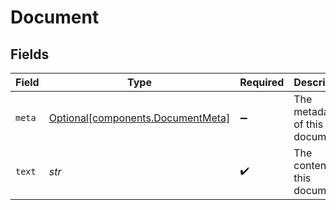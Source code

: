 # Document


## Fields

| Field                                                                    | Type                                                                     | Required                                                                 | Description                                                              |
| ------------------------------------------------------------------------ | ------------------------------------------------------------------------ | ------------------------------------------------------------------------ | ------------------------------------------------------------------------ |
| `meta`                                                                   | [Optional[components.DocumentMeta]](../../models/shared/documentmeta.md) | :heavy_minus_sign:                                                       | The metadata of this document.                                           |
| `text`                                                                   | *str*                                                                    | :heavy_check_mark:                                                       | The contents of this document.                                           |